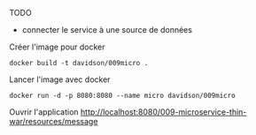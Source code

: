 TODO

- connecter le service à une source de données

Créer l'image pour docker

    docker build -t davidson/009micro .

Lancer l'image avec docker

    docker run -d -p 8080:8080 --name micro davidson/009micro

Ouvrir l'application [http://localhost:8080/009-microservice-thin-war/resources/message](http://localhost:8080/009-microservice-thin-war/resources/message)